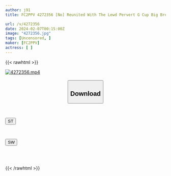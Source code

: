 ```yaml
---
author: j91
title: FC2PPV 4272356 [No] Reunited With The Lewd Pervert G Cup Big Breasted Girl ♡ When I Met Her For The First Time In A While, She Became So Cute That I Couldn’t Resist And Immediately Creampied Her On The Sofa ♡ Even After Having A Lot Of Sex With Toys, I Cum In Bed! ! *Bonus High Image Quality

url: /v/4272356
date: 2024-02-07T00:15:00Z
image: "4272356.jpg"
tags: [Uncensored, ]
maker: [FC2PPV]
actress: [ ]
---
```



{{< rawhtml >}}

<div class="video" data-videoid="bKgvKeXW1GiPPR8">
    <a href="javascript:;">
        <img src="/v/4272356/4272356.jpg" width="WIDTH" height="HEIGHT" alt="4272356.mp4" loading="lazy">
    </a>
</div>

<script type="text/javascript" src="https://j91.asia/asset/on-demand-st.js"></script>

<br>
  <link rel="stylesheet" href="https://j91.asia/asset/bs5.css">
  
  <center>
  <button class="btn btn-primary" type="button" data-bs-toggle="collapse" data-bs-target=".multi-collapse" aria-expanded="false" aria-controls="multiCollapseExample1 multiCollapseExample2"><h2>Download</h2></button></center>
</p>
<div class="row">
  <div class="col">
    <div class="collapse multi-collapse" id="multiCollapseExample1">
      <div class="card card-body">
	      	      <br>
<div class="buttons">  
<p><a href="https://streamtape.to/v/bKgvKeXW1GiPPR8" target="_blank"><button class="btn-hover color-3"><i class="fa fa-download"></i> ST</button></a></p></div>
    </div>
  </div>
</div>
  <div class="col">
    <div class="collapse multi-collapse" id="multiCollapseExample2">
      <div class="card card-body">
	      <br>
<div class="buttons">
<p><a href="https://cdnwish.com/1q5sio2bs7yp" target="_blank"><button class="btn-hover color-2"><i class="fa fa-download"></i> SW</button></a></p></div>
<br><br>
      </div>
    </div>
  </div>
</div>

{{< /rawhtml >}}